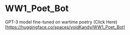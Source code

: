 # WW1_Poet_Bot
 GPT-3 model fine-tuned on wartime poetry (Click Here)[https://huggingface.co/spaces/voidKandy/WW1_Poet_Bot]

